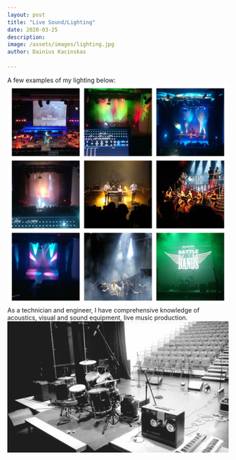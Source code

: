 ```yaml
---
layout: post
title: "Live Sound/Lighting"
date: 2020-03-25
description: 
image: /assets/images/lighting.jpg
author: Dainius Kacinskas

---
```

A few examples of my lighting below:
![Placeholder](/assets/images/lightingcollage.jpg)
As a technician and engineer, I have comprehensive knowledge of acoustics, visual and sound equipment, live music production.
![Placeholder](/assets/images/stage.jpg)

